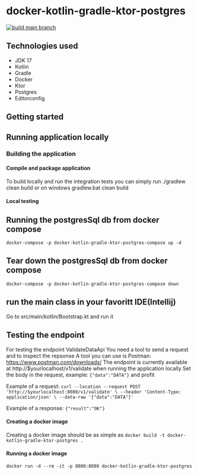 # docker-kotlin-gradle-ktor-postgres
[![build main branch](https://github.com/MikAoJk/docker-kotlin-gradle-ktor-postgres/actions/workflows/build.yml/badge.svg?branch=main)](https://github.com/MikAoJk/docker-kotlin-gradle-ktor-postgres/actions/workflows/build.yml)
## Technologies used
* JDK 17
* Kotlin
* Gradle
* Docker
* Ktor
* Postgres
* Editorconfig

## Getting started
## Running application locally

### Building the application
#### Compile and package application
To build locally and run the integration tests you can simply run ./gradlew clean build or on windows gradlew.bat clean build

#### Local testing
## Running the postgresSql db from docker compose
`docker-compose -p docker-kotlin-gradle-ktor-postgres-compose up -d`

## Tear down the postgresSql db from docker compose
`docker-compose -p docker-kotlin-gradle-ktor-postgres-compose down`

## run the main class in your favoritt IDE(Intellij)
Go to src/main/kotlin/Bootstrap.kt and run it

## Testing the endpoint
For testing the endpoint ValidateDataApi
You need a tool to send a request and to inspect the repsonse
A tool you can use is Postman: https://www.postman.com/downloads/
The endpoint is currently available at http://$yourlocalhost/v1/validate when running the application locally
Set the body in the request, example: `{"data":"DATA"}` and profit

Example of a request:
`curl --location --request POST 'http://$yourlocalhost:8080/v1/validate' \
--header 'Content-Type: application/json' \
--data-raw '{"data":"DATA"}'`

Example of a response:
`{"result":"OK"}`

#### Creating a docker image
Creating a docker image should be as simple as `docker build -t docker-kotlin-gradle-ktor-postgres .`

#### Running a docker image
`docker run -d --rm -it -p 8080:8080 docker-kotlin-gradle-ktor-postgres`
